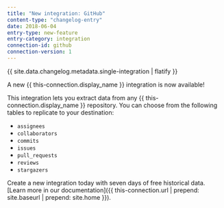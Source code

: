 ```yaml
---
title: "New integration: GitHub"
content-type: "changelog-entry"
date: 2018-06-04
entry-type: new-feature
entry-category: integration
connection-id: github
connection-version: 1
---
```

{{ site.data.changelog.metadata.single-integration | flatify }}

A new {{ this-connection.display_name }} integration is now available!

This integration lets you extract data from any {{ this-connection.display_name }} repository. You can choose from the following tables to replicate to your destination:

- `assignees`
- `collaborators`
- `commits`
- `issues`
- `pull_requests`
- `reviews`
- `stargazers`

Create a new integration today with seven days of free historical data. [Learn more in our documentation]({{ this-connection.url | prepend: site.baseurl | prepend: site.home }}).